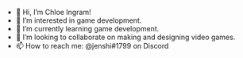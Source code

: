 - 👋 Hi, I’m Chloe Ingram!
- 👀 I’m interested in game development.
- 🌱 I’m currently learning game development.
- 💞️ I’m looking to collaborate on making and designing video games.
- 📫 How to reach me: @jenshi#1799 on Discord

